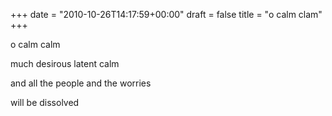 +++
date = "2010-10-26T14:17:59+00:00"
draft = false
title = "o calm clam"
+++
<p>o calm calm</p>&#13;
<p>much desirous latent calm</p>&#13;
<p>and all the people and the worries</p>&#13;
<p>will be dissolved</p> 
